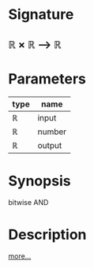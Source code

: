 # Signature
## ℝ × ℝ ⟶ ℝ

# Parameters

| type | name |
|------|------|
|ℝ|input|
|ℝ|number|
|ℝ|output|

# Synopsis
bitwise AND

# Description

[more...](https://en.wikipedia.org/wiki/Bitwise_operation#AND)